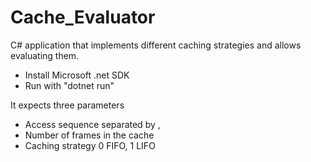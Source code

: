 # Cache_Evaluator
C# application that implements different caching strategies and allows evaluating them.

- Install Microsoft .net SDK
- Run with "dotnet run"

It expects three parameters
- Access sequence separated by ,
- Number of frames in the cache
- Caching strategy 0 FIFO, 1 LIFO